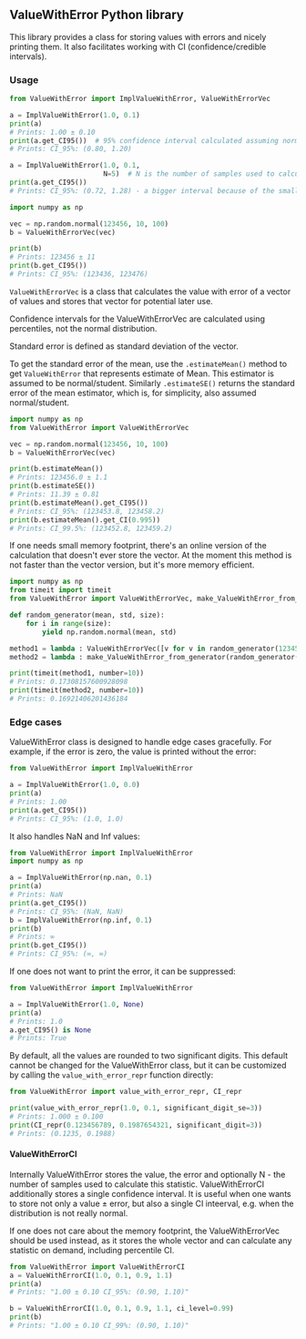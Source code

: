 ## ValueWithError Python library

This library provides a class for storing values with errors and nicely printing them. It also facilitates working with CI (confidence/credible intervals).

### Usage

```python
from ValueWithError import ImplValueWithError, ValueWithErrorVec

a = ImplValueWithError(1.0, 0.1)
print(a)
# Prints: 1.00 ± 0.10
print(a.get_CI95())  # 95% confidence interval calculated assuming normal distribution.
# Prints: CI_95%: (0.80, 1.20)

a = ImplValueWithError(1.0, 0.1,
                       N=5)  # N is the number of samples used to calculate the value. It is used by the CI calculation.
print(a.get_CI95())
# Prints: CI_95%: (0.72, 1.28) - a bigger interval because of the smaller N

import numpy as np

vec = np.random.normal(123456, 10, 100)
b = ValueWithErrorVec(vec)

print(b)
# Prints: 123456 ± 11
print(b.get_CI95())
# Prints: CI_95%: (123436, 123476)
```

`ValueWithErrorVec` is a class that calculates the value with error of a vector of values and stores that vector for potential later use.

Confidence intervals for the ValueWithErrorVec are calculated using percentiles, not the normal distribution.

Standard error is defined as standard deviation of the vector.

To get the standard error of the mean, use the `.estimateMean()` method to get `ValueWithError` that represents estimate of Mean.
This estimator is assumed to be normal/student.
Similarly `.estimateSE()` returns the standard error of the mean estimator, which is, for simplicity, also assumed normal/student.




```python
import numpy as np
from ValueWithError import ValueWithErrorVec

vec = np.random.normal(123456, 10, 100)
b = ValueWithErrorVec(vec)

print(b.estimateMean())
# Prints: 123456.0 ± 1.1
print(b.estimateSE())
# Prints: 11.39 ± 0.81
print(b.estimateMean().get_CI95())
# Prints: CI_95%: (123453.8, 123458.2)
print(b.estimateMean().get_CI(0.995))
# Prints: CI_99.5%: (123452.8, 123459.2)

```

If one needs small memory footprint, there's an online version of the calculation that doesn't ever store the vector. At the moment this method is not faster than the vector version, but it's more memory efficient.

```python
import numpy as np
from timeit import timeit
from ValueWithError import ValueWithErrorVec, make_ValueWithError_from_generator

def random_generator(mean, std, size):
    for i in range(size):
        yield np.random.normal(mean, std)

method1 = lambda : ValueWithErrorVec([v for v in random_generator(123456, 10, 10000)], estimate_mean=True)
method2 = lambda : make_ValueWithError_from_generator(random_generator(123456, 10, 10000), estimate_mean=True)

print(timeit(method1, number=10))
# Prints: 0.17308157600928098
print(timeit(method2, number=10))
# Prints: 0.16921406201436184
```

### Edge cases

ValueWithError class is designed to handle edge cases gracefully. For example, if the error is zero, the value is printed without the error:

```python
from ValueWithError import ImplValueWithError

a = ImplValueWithError(1.0, 0.0)
print(a)
# Prints: 1.00
print(a.get_CI95())
# Prints: CI_95%: (1.0, 1.0)
```

It also handles NaN and Inf values:

```python
from ValueWithError import ImplValueWithError
import numpy as np

a = ImplValueWithError(np.nan, 0.1)
print(a)
# Prints: NaN
print(a.get_CI95())
# Prints: CI_95%: (NaN, NaN)
b = ImplValueWithError(np.inf, 0.1)
print(b)
# Prints: ∞
print(b.get_CI95())
# Prints: CI_95%: (∞, ∞)
```

If one does not want to print the error, it can be suppressed:

```python
from ValueWithError import ImplValueWithError

a = ImplValueWithError(1.0, None)
print(a)
# Prints: 1.0
a.get_CI95() is None
# Prints: True
```

By default, all the values are rounded to two significant digits. This default cannot be changed for the ValueWithError class, but it can be customized by calling the `value_with_error_repr` function directly:

```python
from ValueWithError import value_with_error_repr, CI_repr

print(value_with_error_repr(1.0, 0.1, significant_digit_se=3))
# Prints: 1.000 ± 0.100
print(CI_repr(0.123456789, 0.1987654321, significant_digit=3))
# Prints: (0.1235, 0.1988)
```

#### ValueWithErrorCI

Internally ValueWithError stores the value, the error and optionally N - the number of samples used to calculate this statistic. ValueWithErrorCI additionally stores a single confidence interval. It is useful when one wants to store not only a value ± error, but also a single CI inteerval, e.g. when the distribution is not really normal.

If one does not care about the memory footprint, the ValueWithErrorVec should be used instead, as it stores the whole vector and can calculate any statistic on demand, including percentile CI.

```python
from ValueWithError import ValueWithErrorCI
a = ValueWithErrorCI(1.0, 0.1, 0.9, 1.1)
print(a)
# Prints: "1.00 ± 0.10 CI_95%: (0.90, 1.10)"

b = ValueWithErrorCI(1.0, 0.1, 0.9, 1.1, ci_level=0.99)
print(b)
# Prints: "1.00 ± 0.10 CI_99%: (0.90, 1.10)"
```
